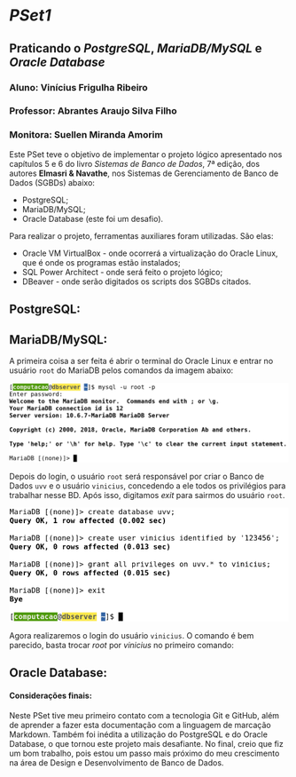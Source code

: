 # _PSet1_
## Praticando o *PostgreSQL*, *MariaDB/MySQL* e *Oracle Database*
### Aluno: Vinícius Frigulha Ribeiro
### Professor: Abrantes Araujo Silva Filho
### Monitora: Suellen Miranda Amorim

Este PSet teve o objetivo de implementar o projeto lógico apresentado nos capítulos 5 e 6 do livro _Sistemas de Banco de Dados_, 7ª edição, dos autores **Elmasri & Navathe**, nos Sistemas de Gerenciamento de Banco de Dados (SGBDs) abaixo:
* PostgreSQL; 
* MariaDB/MySQL; 
* Oracle Database (este foi um desafio).

Para realizar o projeto, ferramentas auxiliares foram utilizadas. São elas: 
* Oracle VM VirtualBox - onde ocorrerá a virtualização do Oracle Linux, que é onde os programas estão instalados;
* SQL Power Architect - onde será feito o projeto lógico;
* DBeaver - onde serão digitados os scripts dos SGBDs citados.

## PostgreSQL:

## MariaDB/MySQL:

A primeira coisa a ser feita é abrir o terminal do Oracle Linux e entrar no usuário `root` do MariaDB pelos comandos da imagem abaixo:

![Login root MySQL](https://github.com/vinifrigulha/uvv_bd_1_cc1m/blob/main/pset1/imgs/root-mysql.PNG "Login root MySQL")

Depois do login, o usuário `root` será responsável por criar o Banco de Dados `uvv` e o usuário `vinicius`, concedendo a ele todos os privilégios para trabalhar nesse BD. Após isso, digitamos *exit* para sairmos do usuário `root`.

![Criação do BD uvv](https://github.com/vinifrigulha/uvv_bd_1_cc1m/blob/main/pset1/imgs/root2-mysql.PNG "Criação do BD uvv")

Agora realizaremos o login do usuário `vinicius`. O comando é bem parecido, basta trocar *root* por *vinicius* no primeiro comando:



## Oracle Database:

#### **Considerações finais:** 
Neste PSet tive meu primeiro contato com a tecnologia Git e GitHub, além de aprender a fazer esta documentação com a linguagem de marcação Markdown.
Também foi inédita a utilização do PostgreSQL e do Oracle Database, o que tornou este projeto mais desafiante.
No final, creio que fiz um bom trabalho, pois estou um passo mais próximo do meu crescimento na área de Design e Desenvolvimento de Banco de Dados.
